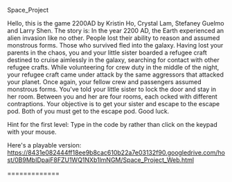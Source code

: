 Space_Project

Hello, this is the game 2200AD by Kristin Ho, Crystal Lam, Stefaney Guelmo and Larry Shen. 
The story is:
  In the year 2200 AD, the Earth experienced an alien invasion like no other.
		People lost their ability to reason and assumed monstrous forms. Those
		who survived fled into the galaxy.
		Having lost your parents in the chaos, you and your little sister boarded
		a refugee craft destined to cruise aimlessly in the galaxy, searching for
		contact with other refugee crafts. While volunteering for crew duty in the
		middle of the night, your refugee craft came under attack by the same
		aggressors that attacked your planet. Once again, your fellow crew and
		passengers assumed monstrous forms.
		You've told your little sister to lock the door and stay in her room.
		Between you and her are four rooms, each ocked with different contraptions.
		Your objective is to get your sister and escape to the escape pod. Both of
		you must get to the escape pod. Good luck.

Hint for the first level: Type in the code by rather than click on the keypad with your mouse.

Here's a playable version:
https://8431e082444ff18ee9b8cac610b22a7e03132f90.googledrive.com/host/0B9MbIDpajF8FZU1WQ1NXb1lmNGM/Space_Project_Web.html

=============
